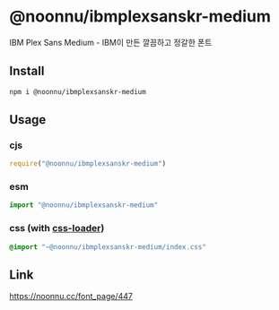 # @noonnu/ibmplexsanskr-medium
IBM Plex Sans Medium - IBM이 만든 깔끔하고 정갈한 폰트

## Install
```sh
npm i @noonnu/ibmplexsanskr-medium
```
## Usage
### cjs
```js
require("@noonnu/ibmplexsanskr-medium")
```
### esm
```js
import "@noonnu/ibmplexsanskr-medium"
```
### css (with [css-loader](https://github.com/webpack-contrib/css-loader))
```css
@import "~@noonnu/ibmplexsanskr-medium/index.css"
```

## Link
https://noonnu.cc/font_page/447